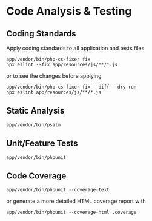 # Code Analysis & Testing

## Coding Standards

Apply coding standards to all application and tests files

```text
app/vendor/bin/php-cs-fixer fix
npx eslint --fix app/resources/js/**/*.js
```

or to see the changes before applying

```text
app/vendor/bin/php-cs-fixer fix --diff --dry-run
npx eslint app/resources/js/**/*.js
```

## Static Analysis

```text
app/vendor/bin/psalm
```

## Unit/Feature Tests

```text
app/vendor/bin/phpunit
```

## Code Coverage

```text
app/vendor/bin/phpunit --coverage-text
```

or generate a more detailed HTML coverage report with

```text
app/vendor/bin/phpunit --coverage-html .coverage
```

